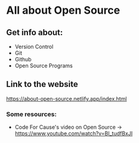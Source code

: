 # All about Open Source

## Get info about:
* Version Control
* Git
* Github
* Open Source Programs

## Link to the website
https://about-open-source.netlify.app/index.html

### Some resources:
* Code For Cause's video on Open Source ->
https://www.youtube.com/watch?v=BI_tudfBxJI